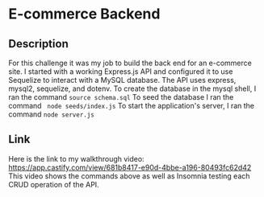 # E-commerce Backend

## Description

For this challenge it was my job to build the back end for an e-commerce site. I started with a working Express.js API and configured it to use Sequelize to interact with a MySQL database. The API uses express, mysql2, sequelize, and dotenv. To create the database in the mysql shell, I ran the command ```source schema.sql```
To seed the database I ran the command ``` node seeds/index.js```
To start the application's server, I ran the command ```node server.js```

## Link

Here is the link to my walkthrough video: https://app.castify.com/view/681b8417-e90d-4bbe-a196-80493fc62d42
This video shows the commands above as well as Insomnia testing each CRUD operation of the API.

